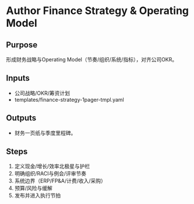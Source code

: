 # Author Finance Strategy & Operating Model

## Purpose

形成财务战略与Operating Model（节奏/组织/系统/指标），对齐公司OKR。

## Inputs

- 公司战略/OKR/筹资计划
- templates/finance-strategy-1pager-tmpl.yaml

## Outputs

- 财务一页纸与季度里程碑。

## Steps

1. 定义现金/增长/效率北极星与护栏
2. 明确组织/RACI与例会/评审节奏
3. 系统边界（ERP/FP&A/计费/收入/采购）
4. 预算/风险与缓解
5. 发布并进入执行节拍

